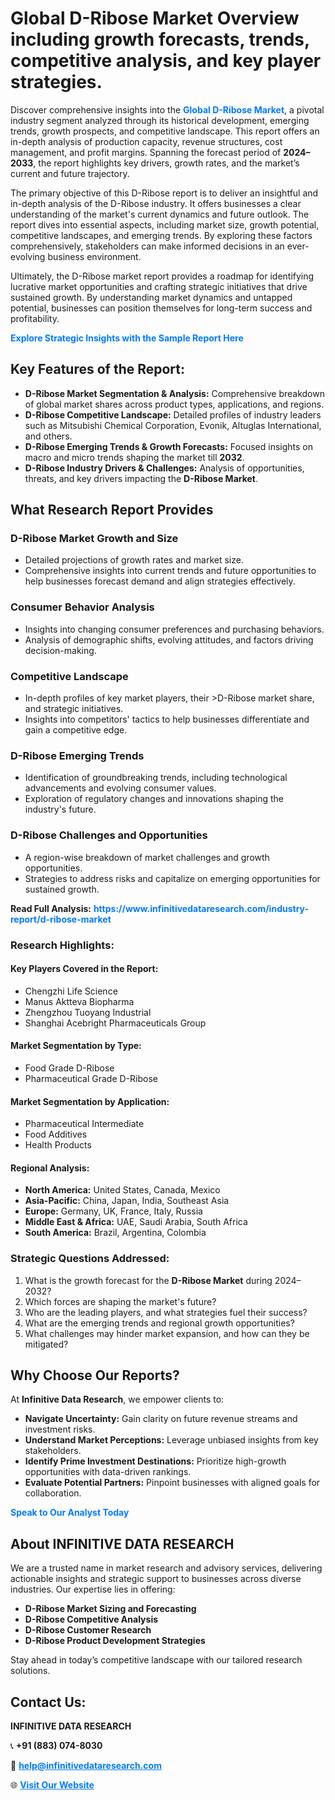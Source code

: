 <h1>Global D-Ribose Market Overview including growth forecasts, trends, competitive analysis, and key player strategies.</h1>
<p>
Discover comprehensive insights into the 
<a href="https://www.infinitivedataresearch.com/industry-report/d-ribose-market" rel="dofollow" style="color: #007BFF; text-decoration: none;"><strong>Global D-Ribose Market</strong></a>, a pivotal industry segment analyzed through its historical development, emerging trends, growth prospects, and competitive landscape. This report offers an in-depth analysis of production capacity, revenue structures, cost management, and profit margins. Spanning the forecast period of <strong>2024–2033</strong>, the report highlights key drivers, growth rates, and the market’s current and future trajectory.
</p>
<p>
The primary objective of this D-Ribose report is to deliver an insightful and in-depth analysis of the D-Ribose industry. It offers businesses a clear understanding of the market's current dynamics and future outlook. The report dives into essential aspects, including market size, growth potential, competitive landscapes, and emerging trends. By exploring these factors comprehensively, stakeholders can make informed decisions in an ever-evolving business environment.
</p>
<p>
Ultimately, the D-Ribose market report provides a roadmap for identifying lucrative market opportunities and crafting strategic initiatives that drive sustained growth. By understanding market dynamics and untapped potential, businesses can position themselves for long-term success and profitability.
</p>
<p>
<a href="https://www.infinitivedataresearch.com/request-sample/reportId=105781" style="color: #007BFF; text-decoration: none;"><strong>Explore Strategic Insights with the Sample Report Here</strong></a>
</p>

<h2>Key Features of the Report:</h2>
<ul>
<li><strong>D-Ribose Market Segmentation & Analysis:</strong> Comprehensive breakdown of global market shares across product types, applications, and regions.</li>
<li><strong>D-Ribose Competitive Landscape:</strong> Detailed profiles of industry leaders such as Mitsubishi Chemical Corporation, Evonik, Altuglas International, and others.</li>
<li><strong>D-Ribose Emerging Trends & Growth Forecasts:</strong> Focused insights on macro and micro trends shaping the market till <strong>2032</strong>.</li>
<li><strong>D-Ribose Industry Drivers & Challenges:</strong> Analysis of opportunities, threats, and key drivers impacting the <strong>D-Ribose Market</strong>.</li>
</ul>

<h2>What Research Report Provides</h2>
<h3>D-Ribose Market Growth and Size</h3>
<ul>
<li>Detailed projections of growth rates and market size.</li>
<li>Comprehensive insights into current trends and future opportunities to help businesses forecast demand and align strategies effectively.</li>
</ul>

<h3>Consumer Behavior Analysis</h3>
<ul>
<li>Insights into changing consumer preferences and purchasing behaviors.</li>
<li>Analysis of demographic shifts, evolving attitudes, and factors driving decision-making.</li>
</ul>

<h3>Competitive Landscape</h3>
<ul>
<li>In-depth profiles of key market players, their >D-Ribose market share, and strategic initiatives.</li>
<li>Insights into competitors' tactics to help businesses differentiate and gain a competitive edge.</li>
</ul>

<h3>D-Ribose Emerging Trends</h3>
<ul>
<li>Identification of groundbreaking trends, including technological advancements and evolving consumer values.</li>
<li>Exploration of regulatory changes and innovations shaping the industry's future.</li>
</ul>

<h3>D-Ribose Challenges and Opportunities</h3>
<ul>
<li>A region-wise breakdown of market challenges and growth opportunities.</li>
<li>Strategies to address risks and capitalize on emerging opportunities for sustained growth.</li>
</ul>
<p><strong>Read Full Analysis:</strong> <a href="https://www.infinitivedataresearch.com/industry-report/d-ribose-market" rel="dofollow" style="color: #007BFF; text-decoration: none;"><strong>https://www.infinitivedataresearch.com/industry-report/d-ribose-market</strong></a></p>
<h3>Research Highlights:</h3>
<h4>Key Players Covered in the Report:</h4>
<ul><li>Chengzhi Life Science</li><li>Manus Aktteva Biopharma</li><li>Zhengzhou Tuoyang Industrial</li><li>Shanghai Acebright Pharmaceuticals Group</li></ul>
<h4>Market Segmentation by Type:</h4>
<ul><li>Food Grade D-Ribose</li><li>Pharmaceutical Grade D-Ribose</li></ul>
<h4>Market Segmentation by Application:</h4>
<ul><li>Pharmaceutical Intermediate</li><li>Food Additives</li><li>Health Products</li></ul>

<h4>Regional Analysis:</h4>
<ul>
<li><strong>North America:</strong> United States, Canada, Mexico</li>
<li><strong>Asia-Pacific:</strong> China, Japan, India, Southeast Asia</li>
<li><strong>Europe:</strong> Germany, UK, France, Italy, Russia</li>
<li><strong>Middle East & Africa:</strong> UAE, Saudi Arabia, South Africa</li>
<li><strong>South America:</strong> Brazil, Argentina, Colombia</li>
</ul>

<h3>Strategic Questions Addressed:</h3>
<ol>
<li>What is the growth forecast for the <strong>D-Ribose Market</strong> during 2024–2032?</li>
<li>Which forces are shaping the market's future?</li>
<li>Who are the leading players, and what strategies fuel their success?</li>
<li>What are the emerging trends and regional growth opportunities?</li>
<li>What challenges may hinder market expansion, and how can they be mitigated?</li>
</ol>

<h2>Why Choose Our Reports?</h2>
<p>At <strong>Infinitive Data Research</strong>, we empower clients to:</p>
<ul>
<li><strong>Navigate Uncertainty:</strong> Gain clarity on future revenue streams and investment risks.</li>
<li><strong>Understand Market Perceptions:</strong> Leverage unbiased insights from key stakeholders.</li>
<li><strong>Identify Prime Investment Destinations:</strong> Prioritize high-growth opportunities with data-driven rankings.</li>
<li><strong>Evaluate Potential Partners:</strong> Pinpoint businesses with aligned goals for collaboration.</li>
</ul>
<p><a href="https://www.infinitivedataresearch.com/industry-report/d-ribose-market" rel="dofollow" style="color: #007BFF; text-decoration: none;"><strong>Speak to Our Analyst Today</strong></a></p>

<h2>About INFINITIVE DATA RESEARCH</h2>
<p>We are a trusted name in market research and advisory services, delivering actionable insights and strategic support to businesses across diverse industries. Our expertise lies in offering:</p>
<ul>
<li><strong>D-Ribose Market Sizing and Forecasting</strong></li>
<li><strong>D-Ribose Competitive Analysis</strong></li>
<li><strong>D-Ribose Customer Research</strong></li>
<li><strong>D-Ribose Product Development Strategies</strong></li>
</ul>
<p>Stay ahead in today’s competitive landscape with our tailored research solutions.</p>

<h2>Contact Us:</h2>
<p><strong>INFINITIVE DATA RESEARCH</strong></p>
<p>📞 <strong>+91 (883) 074-8030</strong></p>
<p>📧 <strong><a href="mailto:help@infinitivedataresearch.com" style="color: #007BFF;">help@infinitivedataresearch.com</a></strong></p>
<p>🌐 <strong><a href="https://www.infinitivedataresearch.com" rel="dofollow" style="color: #007BFF;">Visit Our Website</a></strong></p>